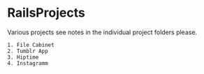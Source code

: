 # RailsProjects


Various projects see notes in the individual project folders please.

    1. File Cabinet
    2. Tumblr App
    3. Hiptime
    4. Instagramm
    
